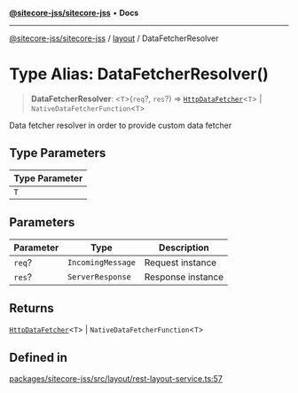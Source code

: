 [**@sitecore-jss/sitecore-jss**](../../README.md) • **Docs**

***

[@sitecore-jss/sitecore-jss](../../README.md) / [layout](../README.md) / DataFetcherResolver

# Type Alias: DataFetcherResolver()

> **DataFetcherResolver**: \<`T`\>(`req`?, `res`?) => [`HttpDataFetcher`](../../index/type-aliases/HttpDataFetcher.md)\<`T`\> \| `NativeDataFetcherFunction`\<`T`\>

Data fetcher resolver in order to provide custom data fetcher

## Type Parameters

| Type Parameter |
| ------ |
| `T` |

## Parameters

| Parameter | Type | Description |
| ------ | ------ | ------ |
| `req`? | `IncomingMessage` | Request instance |
| `res`? | `ServerResponse` | Response instance |

## Returns

[`HttpDataFetcher`](../../index/type-aliases/HttpDataFetcher.md)\<`T`\> \| `NativeDataFetcherFunction`\<`T`\>

## Defined in

[packages/sitecore-jss/src/layout/rest-layout-service.ts:57](https://github.com/Sitecore/jss/blob/795da9a2f7e0b0616ce17b431c18f0bb0e6cda23/packages/sitecore-jss/src/layout/rest-layout-service.ts#L57)
